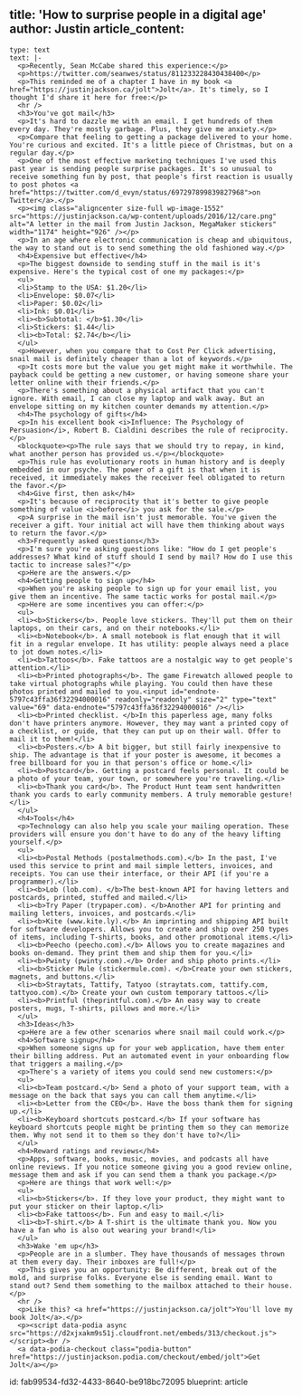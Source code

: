 title: 'How to surprise people in a digital age'
author: Justin
article_content:
  -
    type: text
    text: |-
      <p>Recently, Sean McCabe shared this experience:</p>
      <p>https://twitter.com/seanwes/status/811233228430438400</p>
      <p>This reminded me of a chapter I have in my book <a href="https://justinjackson.ca/jolt">Jolt</a>. It's timely, so I thought I'd share it here for free:</p>
      <hr />
      <h3>You've got mail</h3>
      <p>It's hard to dazzle me with an email. I get hundreds of them every day. They're mostly garbage. Plus, they give me anxiety.</p>
      <p>Compare that feeling to getting a package delivered to your home. You're curious and excited. It's a little piece of Christmas, but on a regular day.</p>
      <p>One of the most effective marketing techniques I've used this past year is sending people surprise packages. It's so unusual to receive something fun by post, that people's first reaction is usually to post photos <a href="https://twitter.com/d_evyn/status/697297899839827968">on Twitter</a>.</p>
      <p><img class="aligncenter size-full wp-image-1552" src="https://justinjackson.ca/wp-content/uploads/2016/12/care.png" alt="A letter in the mail from Justin Jackson, MegaMaker stickers" width="1174" height="926" /></p>
      <p>In an age where electronic communication is cheap and ubiquitous, the way to stand out is to send something the old fashioned way.</p>
      <h4>Expensive but effective</h4>
      <p>The biggest downside to sending stuff in the mail is it's expensive. Here's the typical cost of one my packages:</p>
      <ul>
      <li>Stamp to the USA: $1.20</li>
      <li>Envelope: $0.07</li>
      <li>Paper: $0.02</li>
      <li>Ink: $0.01</li>
      <li><b>Subtotal: </b>$1.30</li>
      <li>Stickers: $1.44</li>
      <li><b>Total: $2.74</b></li>
      </ul>
      <p>However, when you compare that to Cost Per Click advertising, snail mail is definitely cheaper than a lot of keywords.</p>
      <p>It costs more but the value you get might make it worthwhile. The payback could be getting a new customer, or having someone share your letter online with their friends.</p>
      <p>There's something about a physical artifact that you can't ignore. With email, I can close my laptop and walk away. But an envelope sitting on my kitchen counter demands my attention.</p>
      <h4>The psychology of gifts</h4>
      <p>In his excellent book <i>Influence: The Psychology of Persuasion</i>, Robert B. Cialdini describes the rule of reciprocity.</p>
      <blockquote><p>The rule says that we should try to repay, in kind, what another person has provided us.</p></blockquote>
      <p>This rule has evolutionary roots in human history and is deeply embedded in our psyche. The power of a gift is that when it is received, it immediately makes the receiver feel obligated to return the favor.</p>
      <h4>Give first, then ask</h4>
      <p>It's because of reciprocity that it's better to give people something of value <i>before</i> you ask for the sale.</p>
      <p>A surprise in the mail isn't just memorable. You've given the receiver a gift. Your initial act will have them thinking about ways to return the favor.</p>
      <h3>Frequently asked questions</h3>
      <p>I'm sure you're asking questions like: "How do I get people's addresses? What kind of stuff should I send by mail? How do I use this tactic to increase sales?"</p>
      <p>Here are the answers.</p>
      <h4>Getting people to sign up</h4>
      <p>When you're asking people to sign up for your email list, you give them an incentive. The same tactic works for postal mail.</p>
      <p>Here are some incentives you can offer:</p>
      <ul>
      <li><b>Stickers</b>. People love stickers. They'll put them on their laptops, on their cars, and on their notebooks.</li>
      <li><b>Notebook</b>. A small notebook is flat enough that it will fit in a regular envelope. It has utility: people always need a place to jot down notes.</li>
      <li><b>Tattoos</b>. Fake tattoos are a nostalgic way to get people's attention.</li>
      <li><b>Printed photographs</b>. The game Firewatch allowed people to take virtual photographs while playing. You could then have these photos printed and mailed to you.<input id="endnote-5797c43ffa36f32294000016" readonly="readonly" size="2" type="text" value="69" data-endnote="5797c43ffa36f32294000016" /></li>
      <li><b>Printed checklist. </b>In this paperless age, many folks don't have printers anymore. However, they may want a printed copy of a checklist, or guide, that they can put up on their wall. Offer to mail it to them!</li>
      <li><b>Posters.</b> A bit bigger, but still fairly inexpensive to ship. The advantage is that if your poster is awesome, it becomes a free billboard for you in that person's office or home.</li>
      <li><b>Postcard</b>. Getting a postcard feels personal. It could be a photo of your team, your town, or somewhere you're traveling.</li>
      <li><b>Thank you card</b>. The Product Hunt team sent handwritten thank you cards to early community members. A truly memorable gesture!</li>
      </ul>
      <h4>Tools</h4>
      <p>Technology can also help you scale your mailing operation. These providers will ensure you don't have to do any of the heavy lifting yourself.</p>
      <ul>
      <li><b>Postal Methods (postalmethods.com).</b> In the past, I've used this service to print and mail simple letters, invoices, and receipts. You can use their interface, or their API (if you're a programmer).</li>
      <li><b>Lob (lob.com). </b>The best-known API for having letters and postcards, printed, stuffed and mailed.</li>
      <li><b>Try Paper (trypaper.com). </b>Another API for printing and mailing letters, invoices, and postcards.</li>
      <li><b>Kite (www.kite.ly).</b> An imprinting and shipping API built for software developers. Allows you to create and ship over 250 types of items, including T-shirts, books, and other promotional items.</li>
      <li><b>Peecho (peecho.com).</b> Allows you to create magazines and books on-demand. They print them and ship them for you.</li>
      <li><b>Pwinty (pwinty.com).</b> Order and ship photo prints.</li>
      <li><b>Sticker Mule (stickermule.com). </b>Create your own stickers, magnets, and buttons.</li>
      <li><b>Straytats, Tattify, Tatyoo (straytats.com, tattify.com, tattyoo.com).</b> Create your own custom temporary tattoos.</li>
      <li><b>Printful (theprintful.com).</b> An easy way to create posters, mugs, T-shirts, pillows and more.</li>
      </ul>
      <h3>Ideas</h3>
      <p>Here are a few other scenarios where snail mail could work.</p>
      <h4>Software signup</h4>
      <p>When someone signs up for your web application, have them enter their billing address. Put an automated event in your onboarding flow that triggers a mailing.</p>
      <p>There's a variety of items you could send new customers:</p>
      <ul>
      <li><b>Team postcard.</b> Send a photo of your support team, with a message on the back that says you can call them anytime.</li>
      <li><b>Letter from the CEO</b>. Have the boss thank them for signing up.</li>
      <li><b>Keyboard shortcuts postcard.</b> If your software has keyboard shortcuts people might be printing them so they can memorize them. Why not send it to them so they don't have to?</li>
      </ul>
      <h4>Reward ratings and reviews</h4>
      <p>Apps, software, books, music, movies, and podcasts all have online reviews. If you notice someone giving you a good review online, message them and ask if you can send them a thank you package.</p>
      <p>Here are things that work well:</p>
      <ul>
      <li><b>Stickers</b>. If they love your product, they might want to put your sticker on their laptop.</li>
      <li><b>Fake tattoos</b>. Fun and easy to mail.</li>
      <li><b>T-shirt.</b> A T-shirt is the ultimate thank you. Now you have a fan who is also out wearing your brand!</li>
      </ul>
      <h3>Wake 'em up</h3>
      <p>People are in a slumber. They have thousands of messages thrown at them every day. Their inboxes are full!</p>
      <p>This gives you an opportunity: Be different, break out of the mold, and surprise folks. Everyone else is sending email. Want to stand out? Send them something to the mailbox attached to their house.</p>
      <hr />
      <p>Like this? <a href="https://justinjackson.ca/jolt">You'll love my book Jolt</a>.</p>
      <p><script data-podia async src="https://d2xjxakm9s51j.cloudfront.net/embeds/313/checkout.js"></script><br />
      <a data-podia-checkout class="podia-button" href="https://justinjackson.podia.com/checkout/embed/jolt">Get Jolt</a></p>
id: fab99534-fd32-4433-8640-be918bc72095
blueprint: article
